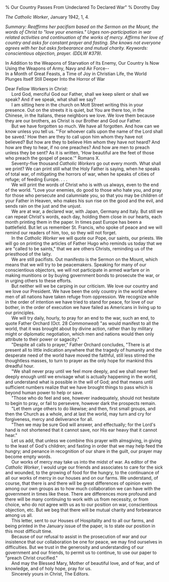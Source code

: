 % Our Country Passes From Undeclared To Declared War" 
% Dorothy Day

*The Catholic Worker*, January 1942, 1, 4.

*Summary: Reaffirms her pacifism based on the Sermon on the Mount, the
words of Christ to "love your enemies." Urges non-participation in war
related activities and continuation of the works of mercy. Affirms her
love of country and asks for constant prayer and fasting. She knows not
everyone agrees with her but asks forbearance and mutual charity.
Keywords: conscientious objection, prayer. (DDLW \#379).*

In Addition to the Weapons of Starvation of Its Enemy, Our Country Is
Now Using the Weapons of Army, Navy and Air Force--\
In a Month of Great Feasts, a Time of Joy in Christian Life, the World
Plunges Itself Still Deeper Into the Horror of War

Dear Fellow Workers in Christ:\
      Lord God, merciful God our Father, shall we keep silent or shall
we speak? And if we speak, what shall we say?\
      I am sitting here in the church on Mott Street writing this in
your presence. Out on the streets it is quiet, but You are there too, in
the Chinese, in the Italians, these neighbors we love. We love them
because they are our brothers, as Christ is our Brother and God our
Father.\
      But we have forgotten so much. We have all forgotten. And how can
we know unless you tell us. "'For whoever calls upon the name of the
Lord shall be saved.' How then are they to call upon him whom they have
not believed? But how are they to believe Him whom they have not heard?
And how are they to hear, if no one preaches? And how are men to preach
unless they be sent? As it is written, 'How beautiful are the feet of
those who preach the gospel of peace.'" Romans X.\
      Seventy-five thousand *Catholic Workers* go out every month. What
shall we print? We can print still what the Holy Father is saying, when
he speaks of total war, of mitigating the horrors of war, when he speaks
of cities of refuge; of feeding Europe. . . .\
      We will print the words of Christ who is with us always, even to
the end of the world. "Love your enemies, do good to those who hate you,
and pray for those who persecute and calumniate you, so that you may be
children of your Father in Heaven, who makes his sun rise on the good
and the evil, and sends rain on the just and the unjust.\
      We are at war, a declared war, with Japan, Germany and Italy. But
still we can repeat Christ's words, each day, holding them close in our
hearts, each month printing them in the paper. In times past Europe has
been a battlefield. But let us remember St. Francis, who spoke of peace
and we will remind our readers of him, too, so they will not forget.\
      In the *Catholic Worker* we will quote our Pope, our saints, our
priests. We will go on printing the articles of Father Hugo who reminds
us today that we are "called to be saints," that we are others Christs,
reminding us of the priesthood of the laity.\
      We are still pacifists. Out manifesto is the Sermon on the Mount,
which means that we will try to be peacemakers. Speaking for many of our
conscientious objectors, we will not participate in armed warfare or in
making munitions or by buying government bonds to prosecute the war, or
in urging others to these efforts.\
      But neither will we be carping in our criticism. We love our
country and we love our President. We have been the only country in the
world where men of all nations have taken refuge from oppression. We
recognize while in the order of intention we have tried to stand for
peace, for love of our bother, in the order of execution we have failed
as Americans in living up to our principles.\
      We will try daily, hourly, to pray for an end to the war, such an
end, to quote Father Orchard (Oct. 28 *Commonweal*) "as would manifest
to all the world, that it was brought about by divine action, rather
than by military might or diplomatic negotiation, which men and nations
would then only attribute to their power or sagacity."\
      "Despite all calls to prayer," Father Orchard concludes, "There is
at present all to little indication anywhere that the tragedy of
humanity and the desperate need of the world have moved the faithful,
still less stirred the thoughtless masses, to turn to prayer as the only
hope for mankind this dreadful hour.\
      "We shall never pray until we feel more deeply, and we shall never
feel deeply enough until we envisage what is actually happening in the
world, and understand what is possible in the will of God; and that
means until sufficient numbers realize that we have brought things to
pass which is beyond human power to help or save.\
      "Those who do feel and see, however inadequately, should not
hesitate to begin to pray, or fail to persevere, however dark the
prospects remain.\
      "Let them urge others to do likewise; and then, first small
groups, and then the Church as a whole, and at last the world, may turn
and cry for forgiveness, mercy and deliverance for all.\
      "Then we may be sure God will answer, and effectually; for the
Lord's hand is not shortened that it cannot save, nor His ear heavy that
it cannot hear."\
      Let us add, that unless we combine this prayer with almsgiving, in
giving to the least of God's children; and fasting in order that we may
help feed the hungry; and penance in recognition of our share in the
guilt, our prayer may become empty words.\
      Our works of mercy may take us into the midst of war. As editor of
the *Catholic Worker*, I would urge our friends and associates to care
for the sick and wounded, to the growing of food for the hungry, to the
continuance of all our works of mercy in our houses and on our farms. We
understand, of course, that there is and there will be great differences
of opinion even among our own groups as to how much collaboration we can
have with the government in times like these. There are differences more
profound and there will be many continuing to work with us from
necessity, or from choice, who do not agree with us as to our position
on war, conscientious objection, etc. But we beg that there will be
mutual charity and forbearance among us all.\
      This letter, sent to our Houses of Hospitality and to all our
farms, and being printed in the January issue of the paper, is to state
our position in this most difficult time.\
      Because of our refusal to assist in the prosecution of war and our
insistence that our collaboration be one for peace, we may find
ourselves in difficulties. But we trust in the generosity and
understanding of our government and our friends, to permit us to
continue, to use our paper to "preach Christ crucified."\
      And may the Blessed Mary, Mother of beautiful love, and of fear,
and of knowledge, and of holy hope, pray for us.\
      Sincerely yours in Christ, The Editors.
